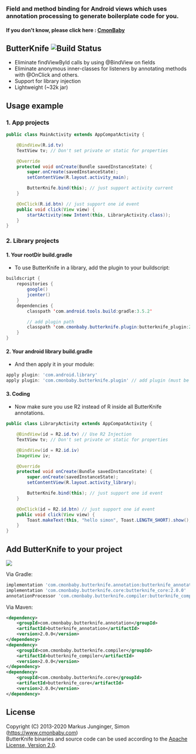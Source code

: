 ### Field and method binding for Android views which uses annotation processing to generate boilerplate code for you.
#### If you don't know, please click here : [CmonBaby](https://www.cmonbaby.com)

## ButterKnife ![Build Status](https://travis-ci.org/greenrobot/EventBus.svg?branch=master)

* Eliminate findViewById calls by using @BindView on fields
* Eliminate anonymous inner-classes for listeners by annotating methods with @OnClick and others.
* Support for library injection
* Lightweight (~32k jar)

## Usage example

### 1. App projects
```java
public class MainActivity extends AppCompatActivity {

    @BindView(R.id.tv)
    TextView tv; // Don't set private or static for properties

    @Override
    protected void onCreate(Bundle savedInstanceState) {
        super.onCreate(savedInstanceState);
        setContentView(R.layout.activity_main);

        ButterKnife.bind(this); // just support activity current
    }

    @OnClick(R.id.btn) // just support one id event
    public void click(View view) {
        startActivity(new Intent(this, LibraryActivity.class));
    }
}
```

### 2. Library projects
#### 1. Your rootDir build.gradle
* To use ButterKnife in a library, add the plugin to your buildscript:
```java
buildscript {
    repositories {
        google()
        jcenter()
    }
    dependencies {
        classpath 'com.android.tools.build:gradle:3.5.2'

        // add plugin path
        classpath 'com.cmonbaby.butterknife.plugin:butterknife_plugin:2.0.0'
    }
}
```

#### 2. Your android library build.gradle
* And then apply it in your module:
```gradle
apply plugin: 'com.android.library'
apply plugin: 'com.cmonbaby.butterknife.plugin' // add plugin (must be android library)
```

#### 3. Coding
* Now make sure you use R2 instead of R inside all ButterKnife annotations.
```java
public class LibraryActivity extends AppCompatActivity {

    @BindView(id = R2.id.tv) // Use R2 Injection
    TextView tv; // Don't set private or static for properties

    @BindView(id = R2.id.iv)
    ImageView iv;

    @Override
    protected void onCreate(Bundle savedInstanceState) {
        super.onCreate(savedInstanceState);
        setContentView(R.layout.activity_library);

        ButterKnife.bind(this); // just support one id event
    }

    @OnClick(id = R2.id.btn) // just support one id event
    public void click(View view) {
        Toast.makeText(this, "hello simon", Toast.LENGTH_SHORT).show();
    }
}
```

## Add ButterKnife to your project
<a href="https://www.cmonbaby.com">
<img src="https://img.shields.io/bintray/v/cmonbaby/simon/butterknife_annotation?label=maven-central"></a>

Via Gradle:
```gradle
implementation 'com.cmonbaby.butterknife.annotation:butterknife_annotation:2.0.0'
implementation 'com.cmonbaby.butterknife.core:butterknife_core:2.0.0'
annotationProcessor 'com.cmonbaby.butterknife.compiler:butterknife_compiler:2.0.0'
```

Via Maven:
```xml
<dependency>
    <groupId>com.cmonbaby.butterknife.annotation</groupId>
    <artifactId>butterknife_annotation</artifactId>
    <version>2.0.0</version>
</dependency>
<dependency>
    <groupId>com.cmonbaby.butterknife.compiler</groupId>
    <artifactId>butterknife_compiler</artifactId>
    <version>2.0.0</version>
</dependency>
<dependency>
    <groupId>com.cmonbaby.butterknife.core</groupId>
    <artifactId>butterknife_core</artifactId>
    <version>2.0.0</version>
</dependency>
```

## License

Copyright (C) 2013-2020 Markus Junginger, Simon (https://www.cmonbaby.com)  
ButterKnife binaries and source code can be used according to the [Apache License, Version 2.0](LICENSE).
